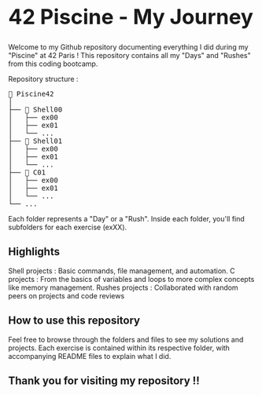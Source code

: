 <h1 style="font-size: 3em;">42 Piscine - My Journey</h1>

Welcome to my Github repository documenting everything I did during my "Piscine" at 42 Paris ! This repository contains all my "Days" and "Rushes" from this coding bootcamp.

Repository structure :

<pre>
📁 Piscine42
│
├── 📁 Shell00
│   ├── ex00
│   ├── ex01
│   └── ...
├── 📁 Shell01
│   ├── ex00
│   ├── ex01
│   └── ...
├── 📁 C01
│   ├── ex00
│   ├── ex01
│   └── ...
└── ...
</pre>

Each folder represents a "Day" or a "Rush". Inside each folder, you'll find subfolders for each exercise (exXX).

## Highlights

Shell projects : Basic commands, file management, and automation.
C projects : From the basics of variables and loops to more complex concepts like memory management.
Rushes projects : Collaborated with random peers on projects and code reviews

## How to use this repository

Feel free to browse through the folders and files to see my solutions and projects.
Each exercise is contained within its respective folder, with accompanying README files to explain what I did.


## Thank you for visiting my repository !!
